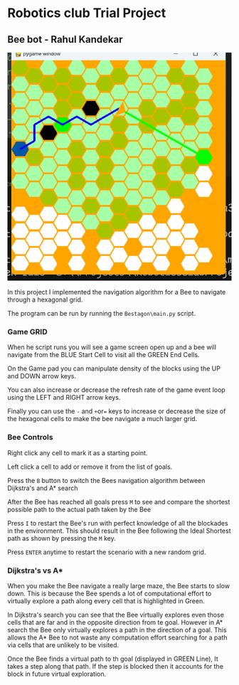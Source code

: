 # Robotics club Trial Project
## Bee bot - Rahul Kandekar

![](pics/BeePics.png)

In this project I implemented the navigation algorithm for a Bee to navigate through a hexagonal grid.

The program can be run by running the `Bestagon\main.py` script.

### Game GRID

When he script runs you will see a game screen open up and a bee will navigate from the BLUE Start Cell to visit all the GREEN End Cells.

On the Game pad you can manipulate density of the blocks using the UP and DOWN arrow keys.

You can also increase or decrease the refresh rate of the game event loop using the LEFT and RIGHT arrow keys.

Finally you can use the `-` and `+`or`=` keys to increase or decrease the size of the hexagonal cells to make the bee navigate a much larger grid.

### Bee Controls

Right click any cell to mark it as a starting point.

Left click a cell to add or remove it from the list of goals.

Press the `B` button to switch the Bees navigation algorithm between Dijkstra's and A* search

After the Bee has reached all goals press `M` to see and compare the shortest possible path to the actual path taken by the Bee

Press `I` to restart the Bee's run with perfect knowledge of all the blockades in the environment. This should result in the Bee following the Ideal Shortest path as shown by pressing the `M` key.

Press `ENTER` anytime to restart the scenario with a new random grid.

### Dijkstra's vs A*

When you make the Bee navigate a really large maze, the Bee starts to slow down. This is because the Bee spends a lot of computational effort to virtually explore a path along every cell that is highlighted in Green.

In Dijkstra's search you can see that the Bee virtually explores even those cells that are far and in the opposite direction from te goal. However in A* search the Bee only virtually explores a path in the direction of a goal. This allows the A* Bee to not waste any computation effort searching for a path via cells that are unlikely to be visited.

Once the Bee finds a virtual path to th goal (displayed in GREEN Line), It takes a step along that path. If the step is blocked then it accounts for the block in future virtual exploration.
